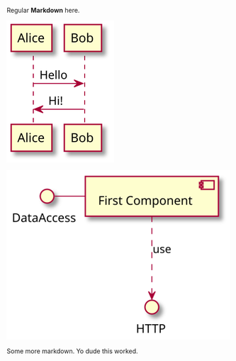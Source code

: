 Regular **Markdown** here.

<!--
@startuml firstDiagram

Alice -> Bob: Hello
Bob -> Alice: Hi!
		
@enduml
-->
![](firstDiagram.svg)

<!--
@startuml secondDiagram
DataAccess - [First Component]
[First Component] ..> HTTP : use
@enduml
-->
![](secondDiagram.svg)

Some more markdown.
Yo dude this worked.
